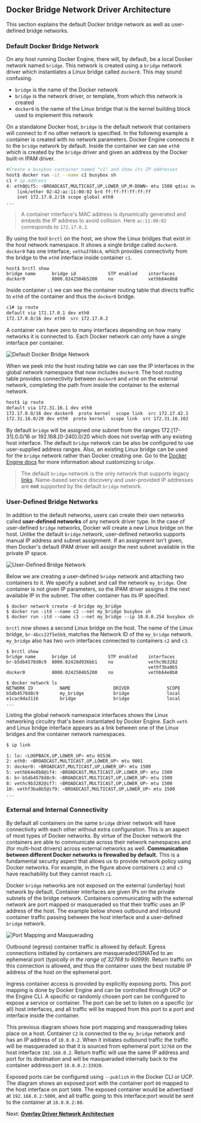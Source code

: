 ## <a name="drivers"></a>Docker Bridge Network Driver Architecture

This section explains the default Docker bridge network as well as user-defined bridge networks.

### Default Docker Bridge Network

On any host running Docker Engine, there will, by default, be a local Docker network named `bridge`. This network is created using a `bridge` network driver which instantiates a Linux bridge called `docker0`. This may sound confusing.

- `bridge` is the name of the Docker network
- `bridge` is the network driver, or template, from which this network is created
- `docker0` is the name of the Linux bridge that is the kernel building block used to implement this network

On a standalone Docker host, `bridge` is the default network that containers will connect to if no other network is specified. In the following example a container is created with no network parameters. Docker Engine connects it to the `bridge` network by default. Inside the container we can see `eth0` which is created by the `bridge` driver and given an address by the Docker built-in IPAM driver.

```bash
#Create a busybox container named "c1" and show its IP addresses
host$ docker run -it --name c1 busybox sh
c1 # ip address
4: eth0@if5: <BROADCAST,MULTICAST,UP,LOWER_UP,M-DOWN> mtu 1500 qdisc noqueue
    link/ether 02:42:ac:11:00:02 brd ff:ff:ff:ff:ff:ff
    inet 172.17.0.2/16 scope global eth0
...
```

> A container interface's MAC address is dynamically generated and embeds the IP address to avoid collision. Here `ac:11:00:02` corresponds to `172.17.0.2`.

By using the tool `brctl` on the host, we show the Linux bridges that exist in the host network namespace. It shows a single bridge called `docker0`. `docker0` has one interface, `vetha3788c4`, which provides connectivity from the bridge to the `eth0` interface inside container `c1`.

```
host$ brctl show
bridge name		 bridge id			  STP enabled    interfaces
docker0		     8000.0242504b5200	  no       		 vethb64e8b8
```

Inside container `c1` we can see the container routing table that directs traffic to `eth0` of the container and thus the `docker0` bridge.

```bash
c1# ip route
default via 172.17.0.1 dev eth0
172.17.0.0/16 dev eth0  src 172.17.0.2
```

A container can have zero to many interfaces depending on how many networks it is connected to. Each Docker network can only have a single interface per container.

![Default Docker Bridge Network](./img/bridge1.png)

When we peek into the host routing table we can see the IP interfaces in the global network namespace that now includes `docker0`. The host routing table provides connectivity between `docker0` and `eth0` on the external network, completing the path from inside the container to the external network.

```bash
host$ ip route
default via 172.31.16.1 dev eth0
172.17.0.0/16 dev docker0  proto kernel  scope link  src 172.17.42.1
172.31.16.0/20 dev eth0  proto kernel  scope link  src 172.31.16.102
```

By default `bridge` will be assigned one subnet from the ranges 172.[17-31].0.0/16 or 192.168.[0-240].0/20 which does not overlap with any existing host interface. The default `bridge` network can be also be configured to use user-supplied address ranges. Also, an existing Linux bridge can be used for the `bridge` network rather than Docker creating one. Go to the [Docker Engine docs](https://docs.docker.com/engine/userguide/networking/default_network/custom-docker0/) for more information about customizing `bridge`.

> The default `bridge` network is the only network that supports legacy [links](https://docs.docker.com/engine/userguide/networking/default_network/dockerlinks/). Name-based service discovery and user-provided IP addresses are **not** supported by the default `bridge` network.

### <a name="userdefined"></a>User-Defined Bridge Networks

In addition to the default networks, users can create their own networks called **user-defined networks** of any network driver type. In the case of user-defined `bridge` networks, Docker will create a new Linux bridge on the host. Unlike the default `bridge` network, user-defined networks supports manual IP address and subnet assignment. If an assignment isn't given, then Docker's default IPAM driver will assign the next subnet available in the private IP space.

![User-Defined Bridge Network](./img/bridge2.png)

Below we are creating a user-defined `bridge` network and attaching two containers to it. We specify a subnet and call the network `my_bridge`. One container is not given IP parameters, so the IPAM driver assigns it the next available IP in the subnet. The other container has its IP specified.

```
$ docker network create -d bridge my_bridge
$ docker run -itd --name c2 --net my_bridge busybox sh
$ docker run -itd --name c3 --net my_bridge --ip 10.0.0.254 busybox sh
```

`brctl` now shows a second Linux bridge on the host. The name of the Linux bridge, `br-4bcc22f5e5b9`, matches the Network ID of the `my_bridge` network. `my_bridge` also has two `veth` interfaces connected to containers `c2` and `c3`.

```
$ brctl show
bridge name		 bridge id			  STP enabled    interfaces
br-b5db4578d8c9	 8000.02428d936bb1	  no		     vethc9b3282
							                         vethf3ba8b5
docker0		     8000.0242504b5200	  no		     vethb64e8b8

$ docker network ls
NETWORK ID          NAME                DRIVER              SCOPE
b5db4578d8c9        my_bridge           bridge              local
e1cac9da3116        bridge              bridge              local
...
```

Listing the global network namespace interfaces shows the Linux networking circuitry that's been instantiated by Docker Engine. Each `veth` and Linux bridge interface appears as a link between one of the Linux bridges and the container network namespaces.

```bash
$ ip link

1: lo: <LOOPBACK,UP,LOWER_UP> mtu 65536
2: eth0: <BROADCAST,MULTICAST,UP,LOWER_UP> mtu 9001
3: docker0: <BROADCAST,MULTICAST,UP,LOWER_UP> mtu 1500
5: vethb64e8b8@if4: <BROADCAST,MULTICAST,UP,LOWER_UP> mtu 1500
6: br-b5db4578d8c9: <BROADCAST,MULTICAST,UP,LOWER_UP> mtu 1500
8: vethc9b3282@if7: <BROADCAST,MULTICAST,UP,LOWER_UP> mtu 1500
10: vethf3ba8b5@if9: <BROADCAST,MULTICAST,UP,LOWER_UP> mtu 1500
...
```

### External and Internal Connectivity

By default all containers on the same `bridge` driver network will have connectivity with each other without extra configuration. This is an aspect of most types of Docker networks. By virtue of the Docker network the containers are able to communicate across their network namespaces and (for multi-host drivers) across external networks as well. **Communication between different Docker networks is firewalled by default.** This is a fundamental security aspect that allows us to provide network policy using Docker networks. For example, in the figure above containers `c2` and `c3` have reachability but they cannot reach `c1`.

Docker `bridge` networks are not exposed on the external (underlay) host network by default. Container interfaces are given IPs on the private subnets of the bridge network. Containers communicating with the external network are port mapped or masqueraded so that their traffic uses an IP address of the host. The example below shows outbound and inbound container traffic passing between the host interface and a user-defined `bridge` network.

![Port Mapping and Masquerading](./img/nat.png)

Outbound (egress) container traffic is allowed by default. Egress connections initiated by containers are masqueraded/SNATed to an ephemeral port (_typically in the range of 32768 to 60999_). Return traffic on this connection is allowed, and thus the container uses the best routable IP address of the host on the ephemeral port.

Ingress container access is provided by explicitly exposing ports. This port mapping is done by Docker Engine and can be controlled through UCP or the Engine CLI. A specific or randomly chosen port can be configured to expose a service or container. The port can be set to listen on a specific (or all) host interfaces, and all traffic will be mapped from this port to a port and interface inside the container.

This previous diagram shows how port mapping and masquerading takes place on a host. Container `C2` is connected to the `my_bridge` network and has an IP address of `10.0.0.2`. When it initiates outbound traffic the traffic will be masqueraded so that it is sourced from ephemeral port `32768` on the host interface `192.168.0.2`. Return traffic will use the same IP address and port for its destination and will be masqueraded internally back to the container address:port `10.0.0.2:33920`.

Exposed ports can be configured using `--publish` in the Docker CLI or UCP. The diagram shows an exposed port with the container port `80` mapped to the host interface on port `5000`. The exposed container would be advertised at `192.168.0.2:5000`, and all traffic going to this interface:port would be sent to the container at `10.0.0.2:80`.

Next: **[Overlay Driver Network Architecture](06-overlay-networks.md)**
